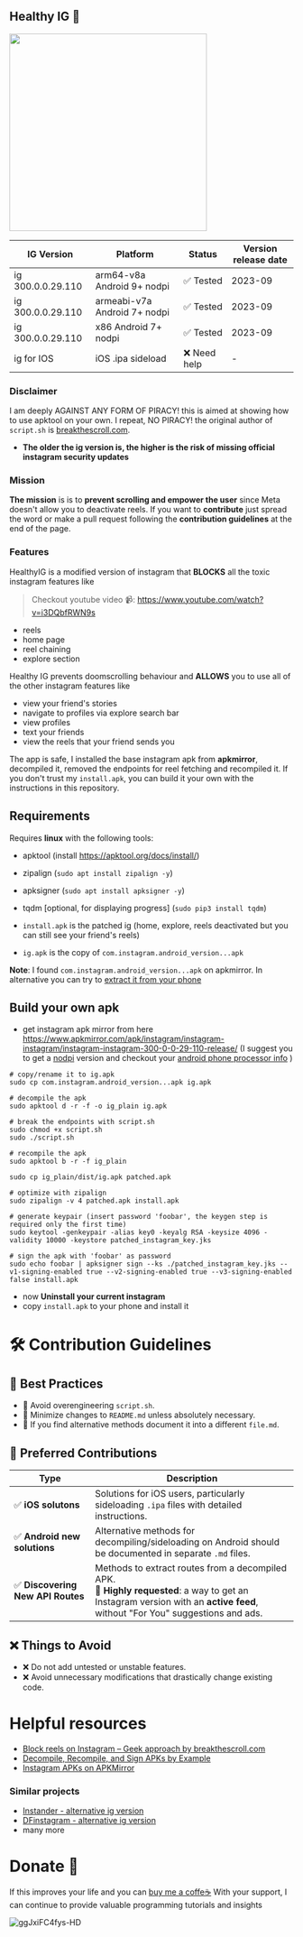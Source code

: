 ## Healthy IG 🌿
<img src="https://github.com/user-attachments/assets/c2b2658c-6cca-4100-bbfb-eba8ffd53ec2" width="350"  />

| IG Version | Platform | Status | Version release date |
|------------|----------|--------|--------|
| ig 300.0.0.29.110 | arm64-v8a Android 9+ nodpi | ✅ Tested | 2023-09 |
| ig 300.0.0.29.110 | armeabi-v7a Android 7+ nodpi | ✅ Tested | 2023-09 |
| ig 300.0.0.29.110 | x86 Android 7+ nodpi | ✅ Tested | 2023-09 |
| ig for IOS | iOS .ipa sideload | ❌ Need help | - |

### Disclaimer
I am deeply AGAINST ANY FORM OF PIRACY!
this is aimed at showing how to use apktool on your own.
I repeat, NO PIRACY!
the original author of `script.sh` is [breakthescroll.com](https://breakthescroll.com/).

- **The older the ig version is, the higher is the risk of missing official instagram security updates**
### Mission
**The mission** is is to **prevent scrolling and empower the user** since Meta doesn't allow you to deactivate reels.
If you want to **contribute** just spread the word or make a pull request following the **contribution guidelines** at the end of the page.
### Features

HealthyIG is a modified version of instagram that **BLOCKS** all the toxic instagram features like
> Checkout youtube video 📹: https://www.youtube.com/watch?v=i3DQbfRWN9s

- reels
- home page
- reel chaining 
- explore section

Healthy IG prevents doomscrolling behaviour and **ALLOWS** you to use all of the other
instagram features like

- view your friend's stories
- navigate to profiles via explore search bar
- view profiles
- text your friends
- view the reels that your friend sends you

The app is safe, I installed the base instagram apk from **apkmirror**, decompiled it, removed the endpoints
for reel fetching and recompiled it. If you don't trust my `install.apk`, you can build it your own with the instructions in this repository.

## Requirements
Requires **linux** with the following tools:

- apktool (install https://apktool.org/docs/install/)
- zipalign (`sudo apt install zipalign -y`)
- apksigner (`sudo apt install apksigner -y`)
- tqdm [optional, for displaying progress] (`sudo pip3 install tqdm`)

- `install.apk` is the patched ig (home, explore, reels deactivated but you can still see your friend's reels)
- `ig.apk` is the copy of `com.instagram.android_version...apk`

**Note**: I found `com.instagram.android_version...apk` on apkmirror. In alternative you can try to [extract it from your phone](https://breakthescroll.com/block-reels-instagram/)

## Build your own apk
- get instagram apk mirror from here https://www.apkmirror.com/apk/instagram/instagram-instagram/instagram-instagram-300-0-0-29-110-release/ (I suggest you to get a [nodpi](https://www.reddit.com/r/AndroidQuestions/comments/3tjtdg/whats_the_difference_between_downloading_a_nodpi/?rdt=33617) version and checkout your [android phone processor info](https://www.droidviews.com/check-android-phones-processor/) )

```
# copy/rename it to ig.apk
sudo cp com.instagram.android_version...apk ig.apk

# decompile the apk
sudo apktool d -r -f -o ig_plain ig.apk

# break the endpoints with script.sh
sudo chmod +x script.sh
sudo ./script.sh

# recompile the apk
sudo apktool b -r -f ig_plain

sudo cp ig_plain/dist/ig.apk patched.apk

# optimize with zipalign
sudo zipalign -v 4 patched.apk install.apk

# generate keypair (insert password 'foobar', the keygen step is required only the first time)
sudo keytool -genkeypair -alias key0 -keyalg RSA -keysize 4096 -validity 10000 -keystore patched_instagram_key.jks

# sign the apk with 'foobar' as password
sudo echo foobar | apksigner sign --ks ./patched_instagram_key.jks --v1-signing-enabled true --v2-signing-enabled true --v3-signing-enabled false install.apk
```
- now **Uninstall your current instagram**
- copy `install.apk` to your phone and install it

# 🛠️ Contribution Guidelines

## 🚀 Best Practices
- 🔹 Avoid overengineering `script.sh`.
- 🔹 Minimize changes to `README.md` unless absolutely necessary.
- 🔹 If you find alternative methods document it into a different `file.md`.
## 🎯 Preferred Contributions
| Type | Description |
|------|------------|
| ✅ **iOS solutons** | Solutions for iOS users, particularly sideloading `.ipa` files with detailed instructions. |
| ✅ **Android new solutions** | Alternative methods for decompiling/sideloading on Android should be documented in separate `.md` files. |
| ✅ **Discovering New API Routes** | Methods to extract routes from a decompiled APK.<br>📌 **Highly requested**: a way to get an Instagram version with an **active feed**, without "For You" suggestions and ads. |

## ❌ Things to Avoid
- ❌ Do not add untested or unstable features.
- ❌ Avoid unnecessary modifications that drastically change existing code.

# Helpful resources
* [Block reels on Instagram – Geek approach by breakthescroll.com](https://breakthescroll.com/block-reels-instagram/)
* [Decompile, Recompile, and Sign APKs by Example](https://umatechnology.org/decompile-recompile-and-sign-apks-by-example/)
* [Instagram APKs on APKMirror](https://www.apkmirror.com/apk/instagram/)
### Similar projects
* [Instander - alternative ig version](https://instandersapp.com/)
* [DFinstagram - alternative ig version](https://www.distractionfreeapps.com/)
* many more
# Donate 🎁
If this improves your life and you can [buy me a coffe☕](https://buymeacoffee.com/servizibon0) With your support, I can continue to provide valuable programming tutorials and insights

![ggJxiFC4fys-HD](https://github.com/user-attachments/assets/0ff89cc0-c1f8-4356-a0bc-23d594b99df2)

